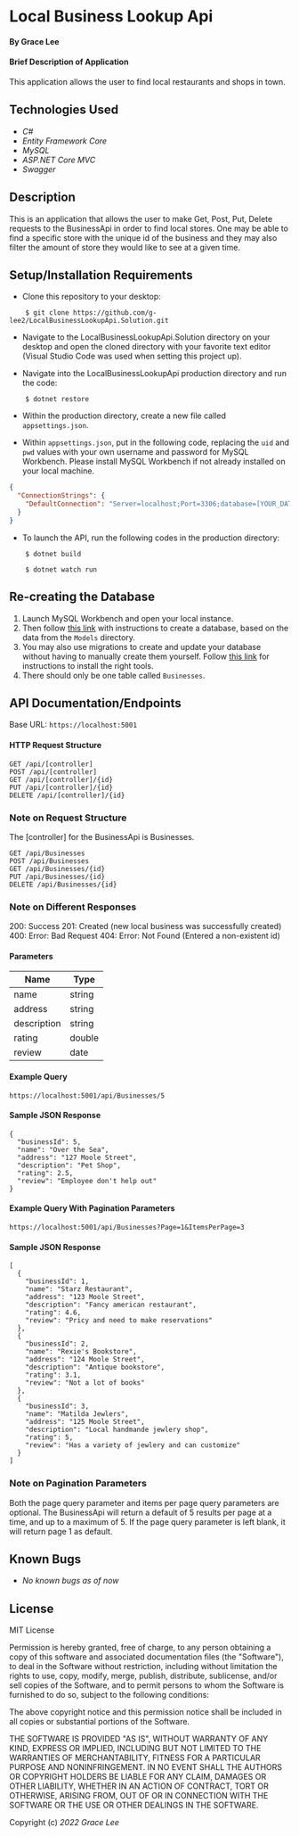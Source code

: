 # Local Business Lookup Api

#### By Grace Lee

#### Brief Description of Application

This application allows the user to find local restaurants and shops in town.

## Technologies Used

- _C#_
- _Entity Framework Core_
- _MySQL_
- _ASP.NET Core MVC_
- _Swagger_

## Description

This is an application that allows the user to make Get, Post, Put, Delete requests to the BusinessApi in order to find local stores. One may be able to find a specific store with the unique id of the business and they may also filter the amount of store they would like to see at a given time.

## Setup/Installation Requirements

- Clone this repository to your desktop:

```
    $ git clone https://github.com/g-lee2/LocalBusinessLookupApi.Solution.git
```

- Navigate to the LocalBusinessLookupApi.Solution directory on your desktop and open the cloned directory with your favorite text editor (Visual Studio Code was used when setting this project up).

- Navigate into the LocalBusinessLookupApi production directory and run the code:

```
    $ dotnet restore
```

- Within the production directory, create a new file called `appsettings.json`.

- Within `appsettings.json`, put in the following code, replacing the `uid` and `pwd` values with your own username and password for MySQL Workbench. Please install MySQL Workbench if not already installed on your local machine.

```json
{
  "ConnectionStrings": {
    "DefaultConnection": "Server=localhost;Port=3306;database=[YOUR_DATABASE_NAME];uid=[YOUR_ID];pwd=[YOUR_PASSWORD];"
  }
}
```

- To launch the API, run the following codes in the production directory:

```
    $ dotnet build
```

```
    $ dotnet watch run
```

## Re-creating the Database

1. Launch MySQL Workbench and open your local instance.
2. Then follow [this link](https://www.learnhowtoprogram.com/c-and-net-part-time/database-basics/introduction-to-mysql-workbench-creating-a-database) with instructions to create a database, based on the data from the `Models` directory.
3. You may also use migrations to create and update your database without having to manually create them yourself. Follow [this link](https://www.learnhowtoprogram.com/c-and-net-part-time/many-to-many-relationships/code-first-development-and-migrations) for instructions to install the right tools.
4. There should only be one table called `Businesses`.

## API Documentation/Endpoints

Base URL: `https://localhost:5001`

#### HTTP Request Structure

```
GET /api/[controller]
POST /api/[controller]
GET /api/[controller]/{id}
PUT /api/[controller]/{id}
DELETE /api/[controller]/{id}
```

### Note on Request Structure

The [controller] for the BusinessApi is Businesses.

```
GET /api/Businesses
POST /api/Businesses
GET /api/Businesses/{id}
PUT /api/Businesses/{id}
DELETE /api/Businesses/{id}
```

### Note on Different Responses

200: Success
201: Created (new local business was successfully created)
400: Error: Bad Request
404: Error: Not Found (Entered a non-existent id)

#### Parameters

| Name        | Type   |
| ----------- | ------ |
| name        | string |
| address     | string |
| description | string |
| rating      | double |
| review      | date   |

#### Example Query

```
https://localhost:5001/api/Businesses/5
```

#### Sample JSON Response

```
{
  "businessId": 5,
  "name": "Over the Sea",
  "address": "127 Moole Street",
  "description": "Pet Shop",
  "rating": 2.5,
  "review": "Employee don't help out"
}
```

#### Example Query With Pagination Parameters

```
https://localhost:5001/api/Businesses?Page=1&ItemsPerPage=3
```

#### Sample JSON Response

```
[
  {
    "businessId": 1,
    "name": "Starz Restaurant",
    "address": "123 Moole Street",
    "description": "Fancy american restaurant",
    "rating": 4.6,
    "review": "Pricy and need to make reservations"
  },
  {
    "businessId": 2,
    "name": "Rexie's Bookstore",
    "address": "124 Moole Street",
    "description": "Antique bookstore",
    "rating": 3.1,
    "review": "Not a lot of books"
  },
  {
    "businessId": 3,
    "name": "Matilda Jewlers",
    "address": "125 Moole Street",
    "description": "Local handmande jewlery shop",
    "rating": 5,
    "review": "Has a variety of jewlery and can customize"
  }
]
```

### Note on Pagination Parameters

Both the page query parameter and items per page query parameters are optional. The BusinessApi will return a default of 5 results per page at a time, and up to a maximum of 5. If the page query parameter is left blank, it will return page 1 as default.

## Known Bugs

- _No known bugs as of now_

## License

MIT License

Permission is hereby granted, free of charge, to any person obtaining a copy
of this software and associated documentation files (the "Software"), to deal
in the Software without restriction, including without limitation the rights
to use, copy, modify, merge, publish, distribute, sublicense, and/or sell
copies of the Software, and to permit persons to whom the Software is
furnished to do so, subject to the following conditions:

The above copyright notice and this permission notice shall be included in all
copies or substantial portions of the Software.

THE SOFTWARE IS PROVIDED "AS IS", WITHOUT WARRANTY OF ANY KIND, EXPRESS OR
IMPLIED, INCLUDING BUT NOT LIMITED TO THE WARRANTIES OF MERCHANTABILITY,
FITNESS FOR A PARTICULAR PURPOSE AND NONINFRINGEMENT. IN NO EVENT SHALL THE
AUTHORS OR COPYRIGHT HOLDERS BE LIABLE FOR ANY CLAIM, DAMAGES OR OTHER
LIABILITY, WHETHER IN AN ACTION OF CONTRACT, TORT OR OTHERWISE, ARISING FROM,
OUT OF OR IN CONNECTION WITH THE SOFTWARE OR THE USE OR OTHER DEALINGS IN THE
SOFTWARE.

Copyright (c) _2022_ _Grace Lee_

